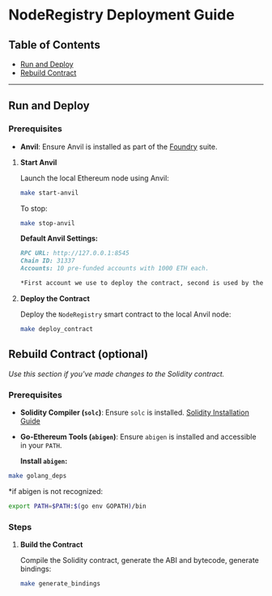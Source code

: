 # NodeRegistry Deployment Guide

## Table of Contents

- [Run and Deploy](#run-and-deploy)
- [Rebuild Contract](#rebuild-contract)

---

## Run and Deploy

### Prerequisites

- **Anvil**: Ensure Anvil is installed as part of the [Foundry](https://book.getfoundry.sh/) suite.


1. **Start Anvil**

   Launch the local Ethereum node using Anvil:

   ```bash
   make start-anvil
   ```

   To stop:

   ```bash
   make stop-anvil
   ```

   **Default Anvil Settings:**

   ```markdown
   RPC URL: http://127.0.0.1:8545
   Chain ID: 31337
   Accounts: 10 pre-funded accounts with 1000 ETH each. 
   
   *First account we use to deploy the contract, second is used by the Relayer node, others can be used by the Resolver nodes
   ```


2. **Deploy the Contract**

   Deploy the `NodeRegistry` smart contract to the local Anvil node:

   ```bash
   make deploy_contract
   ```

## Rebuild Contract (optional)

*Use this section if you've made changes to the Solidity contract.*

### Prerequisites

- **Solidity Compiler (`solc`)**: Ensure `solc` is installed. [Solidity Installation Guide](https://docs.soliditylang.org/en/v0.8.17/installing-solidity.html)
- **Go-Ethereum Tools (`abigen`)**: Ensure `abigen` is installed and accessible in your `PATH`.

  **Install `abigen`:**

 ```bash
 make golang_deps
 ```

 *if abigen is not recognized: 
 ```bash
 export PATH=$PATH:$(go env GOPATH)/bin
 ``` 

### Steps

1. **Build the Contract**

   Compile the Solidity contract, generate the ABI and bytecode, generate bindings:

   ```bash
   make generate_bindings
   ```
